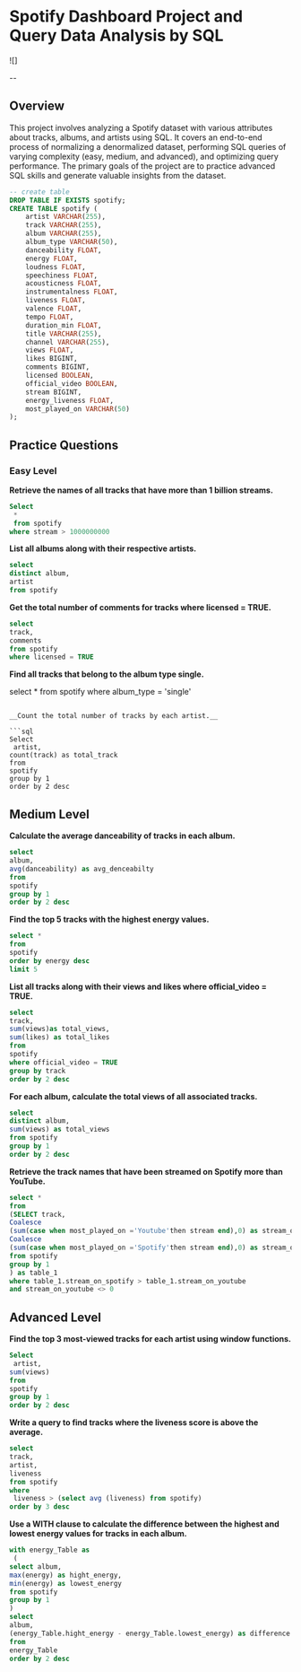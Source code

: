 # Spotify Dashboard Project and Query Data Analysis by SQL

![]

--


## Overview
This project involves analyzing a Spotify dataset with various attributes about tracks, albums, and artists using SQL. It covers an end-to-end process of normalizing a denormalized dataset, performing SQL queries of varying complexity (easy, medium, and advanced), and optimizing query performance. The primary goals of the project are to practice advanced SQL skills and generate valuable insights from the dataset.

```sql
-- create table
DROP TABLE IF EXISTS spotify;
CREATE TABLE spotify (
    artist VARCHAR(255),
    track VARCHAR(255),
    album VARCHAR(255),
    album_type VARCHAR(50),
    danceability FLOAT,
    energy FLOAT,
    loudness FLOAT,
    speechiness FLOAT,
    acousticness FLOAT,
    instrumentalness FLOAT,
    liveness FLOAT,
    valence FLOAT,
    tempo FLOAT,
    duration_min FLOAT,
    title VARCHAR(255),
    channel VARCHAR(255),
    views FLOAT,
    likes BIGINT,
    comments BIGINT,
    licensed BOOLEAN,
    official_video BOOLEAN,
    stream BIGINT,
    energy_liveness FLOAT,
    most_played_on VARCHAR(50)
);
```

## Practice Questions


### Easy Level

__Retrieve the names of all tracks that have more than 1 billion streams.__

```sql
Select
 *
 from spotify
where stream > 1000000000
```

__List all albums along with their respective artists.__

```sql
select 
distinct album,
artist
from spotify
```

__Get the total number of comments for tracks where licensed = TRUE.__

```sql
select 
track,
comments
from spotify
where licensed = TRUE
```

__Find all tracks that belong to the album type single.__

select *
from spotify
where 
album_type = 'single'
```

__Count the total number of tracks by each artist.__

```sql
Select
 artist,
count(track) as total_track
from 
spotify
group by 1
order by 2 desc
```


## Medium Level

__Calculate the average danceability of tracks in each album.__

```sql
select 
album,
avg(danceability) as avg_denceabilty
from 
spotify
group by 1
order by 2 desc
```

__Find the top 5 tracks with the highest energy values.__

```sql
select * 
from 
spotify
order by energy desc
limit 5
```

__List all tracks along with their views and likes where official_video = TRUE.__

```sql
select 
track,
sum(views)as total_views,
sum(likes) as total_likes
from 
spotify
where official_video = TRUE
group by track
order by 2 desc
```

__For each album, calculate the total views of all associated tracks.__

```sql
select 
distinct album,
sum(views) as total_views
from spotify
group by 1
order by 2 desc
```

__Retrieve the track names that have been streamed on Spotify more than YouTube.__

```sql
select * 
from
(SELECT track,
Coalesce
(sum(case when most_played_on ='Youtube'then stream end),0) as stream_on_youtube,
Coalesce
(sum(case when most_played_on ='Spotify'then stream end),0) as stream_on_spotify
from spotify
group by 1
) as table_1
where table_1.stream_on_spotify > table_1.stream_on_youtube
and stream_on_youtube <> 0
```


## Advanced Level

__Find the top 3 most-viewed tracks for each artist using window functions.__

```sql
Select
 artist,
sum(views)
from 
spotify
group by 1
order by 2 desc
```

__Write a query to find tracks where the liveness score is above the average.__

```sql
select 
track,
artist,
liveness
from spotify
where
 liveness > (select avg (liveness) from spotify)
order by 3 desc
```

__Use a WITH clause to calculate the difference between the highest and lowest energy values for tracks in each album.__

```sql
with energy_Table as
 (
select album,
max(energy) as hight_energy,
min(energy) as lowest_energy
from spotify
group by 1
)
select 
album,
(energy_Table.hight_energy - energy_Table.lowest_energy) as difference
from 
energy_Table
order by 2 desc
```
